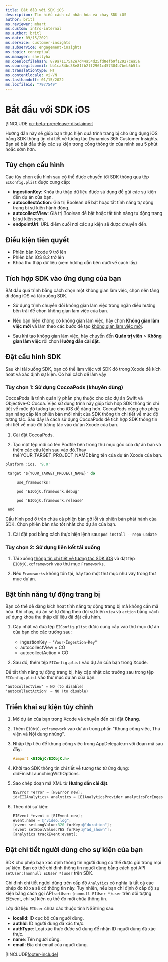```yaml
---
title: Bắt đầu với SDK iOS
description: Tìm hiểu cách cá nhân hóa và chạy SDK iOS
author: britl
ms.reviewer: mhart
ms.custom: intro-internal
ms.author: britl
ms.date: 09/15/2021
ms.service: customer-insights
ms.subservice: engagement-insights
ms.topic: conceptual
ms.manager: shellyha
ms.openlocfilehash: 879a71175a2e7d44a54d25fd8efb9f12927cea5a
ms.sourcegitcommit: bb1ca84bc38e81fb2ff2961c457384b7beb5b5fa
ms.translationtype: HT
ms.contentlocale: vi-VN
ms.lasthandoff: 01/15/2022
ms.locfileid: "7977549"
---
```

# <a name="get-started-with-the-ios-sdk"></a>Bắt đầu với SDK iOS

[!INCLUDE [cc-beta-prerelease-disclaimer](includes/cc-beta-prerelease-disclaimer.md)]

Hướng dẫn này sẽ giúp bạn thực hiện quá trình trang bị cho ứng dụng iOS bằng SDK thông tin chi tiết về tương tác Dynamics 365 Customer Insights. Bạn sẽ bắt đầu thấy các sự kiện trong cổng thông tin của mình sau 5 phút hoặc sớm hơn.

## <a name="configuration-options"></a>Tùy chọn cấu hình

Các tùy chọn cấu hình sau có thể được chuyển tới SDK thông qua tệp `EIConfig.plist` được cung cấp:

- **ingestionKey**: Khóa thu thập dữ liệu được sử dụng để gửi các sự kiện đến dự án của bạn.
- **autocollectAction**: Giá trị Boolean để bật hoặc tắt tính năng tự động trang bị sự kiện hành động.
- **autocollectView**: Giá trị Boolean để bật hoặc tắt tính năng tự động trang bị sự kiện xem.
- **endpointUrl**: URL điểm cuối nơi các sự kiện sẽ được chuyển đến.

## <a name="prerequisites"></a>Điều kiện tiên quyết

- Phiên bản Xcode 9 trở lên
- Phiên bản iOS 8.2 trở lên
- Khóa thu thập dữ liệu (xem hướng dẫn bên dưới về cách lấy)

## <a name="integrate-the-sdk-into-your-application"></a>Tích hợp SDK vào ứng dụng của bạn

Bắt đầu quá trình bằng cách chọn một không gian làm việc, chọn nền tảng di động iOS và tải xuống SDK.

- Sử dụng trình chuyển đổi không gian làm việc trong ngăn điều hướng bên trái để chọn không gian làm việc của bạn.

- Nếu bạn hiện không có không gian làm việc, hãy chọn **Không gian làm việc mới** và làm theo các bước để tạo [không gian làm việc mới](create-workspace.md).

- Sau khi tạo không gian làm việc, hãy chuyển đến **Quản trị viên** > **Không gian làm việc** rồi chọn **Hướng dẫn cài đặt**.

## <a name="configure-the-sdk"></a>Đặt cấu hình SDK

Sau khi tải xuống SDK, bạn có thể làm việc với SDK đó trong Xcode để kích hoạt và xác định sự kiện. Có hai cách để làm vậy

### <a name="option-1-using-cocoapods-recommended"></a>Tùy chọn 1: Sử dụng CocoaPods (khuyên dùng)
CocoaPods là trình quản lý phần phụ thuộc cho các dự án Swift và Objective-C Cocoa. Việc sử dụng trình này giúp tích hợp SDK thông tin chi tiết về mức độ tương tác cho iOS dễ dàng hơn. CocoaPods cũng cho phép bạn nâng cấp lên phiên bản mới nhất của SDK thông tin chi tiết về mức độ tương tác. Sau đây là cách sử dụng CocoaPods để tích hợp SDK thông tin chi tiết về mức độ tương tác vào dự án Xcode của bạn. 

1. Cài đặt CocoaPods. 

1. Tạo một tệp mới có tên Podfile bên trong thư mục gốc của dự án bạn và thêm các câu lệnh sau vào đó.Thay thế YOUR_TARGET_PROJECT_NAME bằng tên của dự án Xcode của bạn. 
```objectivec
platform :ios, '9.0'  

 target '${YOUR_TARGET_PROJECT_NAME}' do 

     use_frameworks!   

     pod 'EIObjC.framework.debug' 

     pod 'EIObjC.framework.release' 

 end 
```
Cấu hình pod ở trên chứa cả phiên bản gỡ lỗi và phiên bản phát hành của SDK. Chọn phiên bản nào tốt nhất cho dự án của bạn.

1. Cài đặt pod bằng cách thực hiện lệnh sau: `pod install --repo-update `

### <a name="option-2-using-download-link"></a>Tùy chọn 2: Sử dụng liên kết tải xuống

1. Tải xuống [thông tin chi tiết về tương tác SDK iOS](https://download.pi.dynamics.com/sdk/EI-SDKs/ei-ios-sdk.zip) và đặt tệp `EIObjC.xcframework` vào thư mục `Frameworks`.

1. Nếu `Frameworks` không tồn tại, hãy tạo một thư mục như vậy trong thư mục dự án.

## <a name="enable-auto-instrumentation"></a>Bật tính năng tự động trang bị
 
Bạn có thể dễ dàng kích hoạt tính năng tự động trang bị mà không cần mã hóa. Khi chạy, dự án sẽ tự động theo dõi sự kiện `view` và `action` bằng cách sử dụng khóa thu thập dữ liệu đã đặt cấu hình. 

1. Cập nhật và đưa tệp `EIConfig.plist` được cung cấp vào thư mục dự án của bạn cho các trường sau:
    - ingestionKey = `"Your-Ingestion-Key"`
    - autocollectView = CÓ
    - autocollectAction = CÓ

2. Sau đó, thêm tệp `EIConfig.plist` vào dự án của bạn trong Xcode. 



Để tắt tính năng tự động trang bị, hãy cập nhật các trường sau trong tệp `EIConfig.plist` vào thư mục dự án của bạn. 

```objectivec
'autocollectView' = NO (to disable)
'autocollectAction' = NO (to disable)
```


## <a name="implement-custom-events"></a>Triển khai sự kiện tùy chỉnh

1. Mở dự án của bạn trong Xcode và chuyển đến cài đặt **Chung**. 
1. Thêm `EIObjC.xcframework` vào dự án trong phần "Khung công việc, Thư viện và Nội dung nhúng".

1. Nhập tệp tiêu đề khung công việc trong AppDelegate.m với đoạn mã sau đây:

    ```objectivec
    #import <EIObjC/EIObjC.h>
    ```

1. Khởi tạo SDK thông tin chi tiết về tương tác từ ứng dụng: didFinishLaunchingWithOptions.
1. Sao chép đoạn mã XML từ **Hướng dẫn cài đặt**.

    ```objectivec
    NSError *error = [NSError new];
    id<EIIAnalytics> analytics = [EIAnalyticsProvider analyticsForIngestionKey:nil error:&error];
    ```

1. Theo dõi sự kiện:

    ```objectivec
    EIEvent *event = [EIEvent new];
    event.name = @"video.log";
    [event setLongValue:320 forKey:@"duration"];
    [event setBoolValue:YES forKey:@"ad_shown"];
    [analytics trackEvent:event];
    ```

## <a name="set-user-details-for-your-event"></a>Đặt chi tiết người dùng cho sự kiện của bạn

SDK cho phép bạn xác định thông tin người dùng có thể được gửi trong mọi sự kiện. Bạn có thể chỉ định thông tin người dùng bằng cách gọi API `setUser:(nonnull EIUser *)user` trên SDK.

Chỉ định chi tiết người dùng trên cấp độ `Analytics` có nghĩa là tất cả các phép đo từ xa sẽ có thông tin này. Tuy nhiên, nếu bạn chỉ định ở cấp độ sự kiện bằng cách gọi API `setUser:(nonnull EIUser *)user` trên đối tượng EIEvent, chỉ sự kiện cụ thể đó mới chứa thông tin.

Lớp dữ liệu `EIUser` chứa các thuộc tính NSString sau:

- **localId**: ID cục bộ của người dùng.
- **authId**: ID người dùng đã xác thực.
- **authType**: Loại xác thực được sử dụng để nhận ID người dùng đã xác thực.
- **name**: Tên người dùng.
- **email**: Địa chỉ email của người dùng.


[!INCLUDE[footer-include](../includes/footer-banner.md)]
